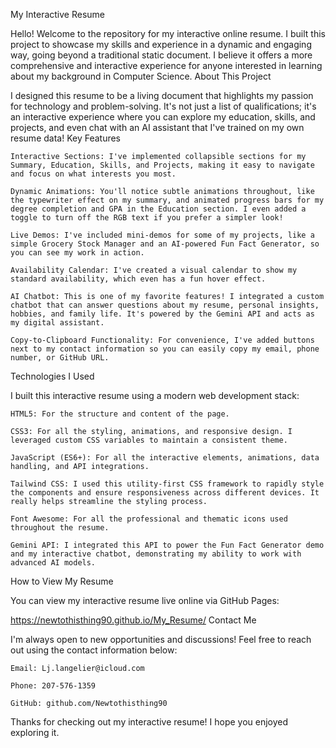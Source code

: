 My Interactive Resume

Hello! Welcome to the repository for my interactive online resume. I built this project to showcase my skills and experience in a dynamic and engaging way, going beyond a traditional static document. I believe it offers a more comprehensive and interactive experience for anyone interested in learning about my background in Computer Science.
About This Project

I designed this resume to be a living document that highlights my passion for technology and problem-solving. It's not just a list of qualifications; it's an interactive experience where you can explore my education, skills, and projects, and even chat with an AI assistant that I've trained on my own resume data!
Key Features

    Interactive Sections: I've implemented collapsible sections for my Summary, Education, Skills, and Projects, making it easy to navigate and focus on what interests you most.

    Dynamic Animations: You'll notice subtle animations throughout, like the typewriter effect on my summary, and animated progress bars for my degree completion and GPA in the Education section. I even added a toggle to turn off the RGB text if you prefer a simpler look!

    Live Demos: I've included mini-demos for some of my projects, like a simple Grocery Stock Manager and an AI-powered Fun Fact Generator, so you can see my work in action.

    Availability Calendar: I've created a visual calendar to show my standard availability, which even has a fun hover effect.

    AI Chatbot: This is one of my favorite features! I integrated a custom chatbot that can answer questions about my resume, personal insights, hobbies, and family life. It's powered by the Gemini API and acts as my digital assistant.

    Copy-to-Clipboard Functionality: For convenience, I've added buttons next to my contact information so you can easily copy my email, phone number, or GitHub URL.

Technologies I Used

I built this interactive resume using a modern web development stack:

    HTML5: For the structure and content of the page.

    CSS3: For all the styling, animations, and responsive design. I leveraged custom CSS variables to maintain a consistent theme.

    JavaScript (ES6+): For all the interactive elements, animations, data handling, and API integrations.

    Tailwind CSS: I used this utility-first CSS framework to rapidly style the components and ensure responsiveness across different devices. It really helps streamline the styling process.

    Font Awesome: For all the professional and thematic icons used throughout the resume.

    Gemini API: I integrated this API to power the Fun Fact Generator demo and my interactive chatbot, demonstrating my ability to work with advanced AI models.

How to View My Resume

You can view my interactive resume live online via GitHub Pages:

https://newtothisthing90.github.io/My_Resume/
Contact Me

I'm always open to new opportunities and discussions! Feel free to reach out using the contact information below:

    Email: Lj.langelier@icloud.com

    Phone: 207-576-1359

    GitHub: github.com/Newtothisthing90

Thanks for checking out my interactive resume! I hope you enjoyed exploring it.
